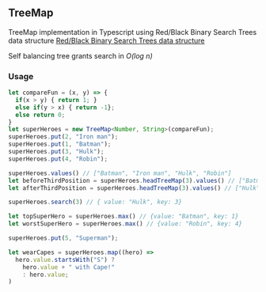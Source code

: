 ## TreeMap
TreeMap implementation in Typescript using Red/Black Binary Search Trees data structure
[Red/Black Binary Search Trees data structure](https://en.wikipedia.org/wiki/Red%E2%80%93black_tree)

Self balancing tree grants search in *O(log n)*

### Usage
```typescript
let compareFun = (x, y) => {
  if(x > y) { return 1; }
  else if(y > x) { return -1};
  else return 0;
}
let superHeroes = new TreeMap<Number, String>(compareFun);
superHeroes.put(2, "Iron man");
superHeroes.put(1, "Batman");
superHeroes.put(3, "Hulk");
superHeroes.put(4, "Robin");

superHeroes.values() // ["Batman", "Iron man", "Hulk", "Robin"]
let beforeThirdPosition = superHeroes.headTreeMap(3).values() // ["Batman", "Iron man", "Hulk"]
let afterThirdPosition = superHeroes.headTreeMap(3).values() // ["Hulk", "Robin"]

superHeroes.search(3) // { value: "Hulk", key: 3}

let topSuperHero = superHeroes.max() // {value: "Batman", key: 1}
let worstSuperHero = superHeroes.max() // {value: "Robin", key: 4}

superHeroes.put(5, "Superman");

let wearCapes = superHeroes.map((hero) =>
  hero.value.startsWith("S") ?
    hero.value + " with Cape!"
    : hero.value;
)


```
